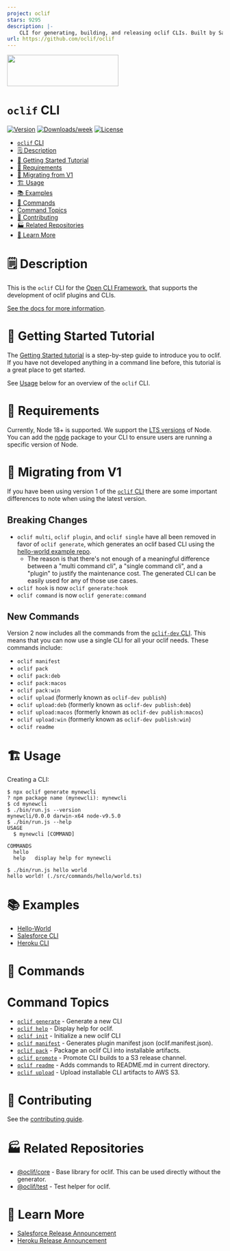```yaml
---
project: oclif
stars: 9295
description: |-
    CLI for generating, building, and releasing oclif CLIs. Built by Salesforce.
url: https://github.com/oclif/oclif
---
```


<img src="https://user-images.githubusercontent.com/449385/38243295-e0a47d58-372e-11e8-9bc0-8c02a6f4d2ac.png" width="260" height="73">

# `oclif` CLI

[![Version](https://img.shields.io/npm/v/oclif.svg)](https://npmjs.org/package/oclif)
[![Downloads/week](https://img.shields.io/npm/dw/oclif.svg)](https://npmjs.org/package/oclif/oclif)
[![License](https://img.shields.io/npm/l/oclif.svg)](https://github.com/oclif/oclif/blob/main/package.json)

<!-- toc -->

- [`oclif` CLI](#oclif-cli)
- [🗒 Description](#-description)
- [🚀 Getting Started Tutorial](#-getting-started-tutorial)
- [📌 Requirements](#-requirements)
- [📌 Migrating from V1](#-migrating-from-v1)
- [🏗 Usage](#-usage)
- [📚 Examples](#-examples)
- [🔨 Commands](#-commands)
- [Command Topics](#command-topics)
- [🚀 Contributing](#-contributing)
- [🏭 Related Repositories](#-related-repositories)
- [🦔 Learn More](#-learn-more)
<!-- tocstop -->

# 🗒 Description

This is the `oclif` CLI for the [Open CLI Framework](https://github.com/oclif/core), that supports the development of oclif plugins and CLIs.

[See the docs for more information](http://oclif.io).

# 🚀 Getting Started Tutorial

The [Getting Started tutorial](http://oclif.io/docs/introduction) is a step-by-step guide to introduce you to oclif. If you have not developed anything in a command line before, this tutorial is a great place to get started.

See [Usage](#-usage) below for an overview of the `oclif` CLI.

# 📌 Requirements

Currently, Node 18+ is supported. We support the [LTS versions](https://nodejs.org/en/about/releases) of Node. You can add the [node](https://www.npmjs.com/package/node) package to your CLI to ensure users are running a specific version of Node.

# 📌 Migrating from V1

If you have been using version 1 of the [`oclif` CLI](https://github.com/oclif/oclif/tree/v1.18.4) there are some important differences to note when using the latest version.

## Breaking Changes

- `oclif multi`, `oclif plugin`, and `oclif single` have all been removed in favor of `oclif generate`, which generates an oclif based CLI using the [hello-world example repo](https://github.com/oclif/hello-world).
  - The reason is that there's not enough of a meaningful difference between a "multi command cli", a "single command cli", and a "plugin" to justify the maintenance cost. The generated CLI can be easily used for any of those use cases.
- `oclif hook` is now `oclif generate:hook`
- `oclif command` is now `oclif generate:command`

## New Commands

Version 2 now includes all the commands from the [`oclif-dev` CLI](https://github.com/oclif/dev-cli). This means that you can now use a single CLI for all your oclif needs. These commands include:

- `oclif manifest`
- `oclif pack`
- `oclif pack:deb`
- `oclif pack:macos`
- `oclif pack:win`
- `oclif upload` (formerly known as `oclif-dev publish`)
- `oclif upload:deb` (formerly known as `oclif-dev publish:deb`)
- `oclif upload:macos` (formerly known as `oclif-dev publish:macos`)
- `oclif upload:win` (formerly known as `oclif-dev publish:win`)
- `oclif readme`

# 🏗 Usage

Creating a CLI:

```sh-session
$ npx oclif generate mynewcli
? npm package name (mynewcli): mynewcli
$ cd mynewcli
$ ./bin/run.js --version
mynewcli/0.0.0 darwin-x64 node-v9.5.0
$ ./bin/run.js --help
USAGE
  $ mynewcli [COMMAND]

COMMANDS
  hello
  help   display help for mynewcli

$ ./bin/run.js hello world
hello world! (./src/commands/hello/world.ts)
```

# 📚 Examples

- [Hello-World](https://github.com/oclif/hello-world)
- [Salesforce CLI](https://github.com/salesforcecli/cli)
- [Heroku CLI](https://github.com/heroku/cli)

# 🔨 Commands

<!-- commands -->

# Command Topics

- [`oclif generate`](docs/generate.md) - Generate a new CLI
- [`oclif help`](docs/help.md) - Display help for oclif.
- [`oclif init`](docs/init.md) - Initialize a new oclif CLI
- [`oclif manifest`](docs/manifest.md) - Generates plugin manifest json (oclif.manifest.json).
- [`oclif pack`](docs/pack.md) - Package an oclif CLI into installable artifacts.
- [`oclif promote`](docs/promote.md) - Promote CLI builds to a S3 release channel.
- [`oclif readme`](docs/readme.md) - Adds commands to README.md in current directory.
- [`oclif upload`](docs/upload.md) - Upload installable CLI artifacts to AWS S3.

<!-- commandsstop -->

# 🚀 Contributing

See the [contributing guide](./CONTRIBUTING.md).

# 🏭 Related Repositories

- [@oclif/core](https://github.com/oclif/core) - Base library for oclif. This can be used directly without the generator.
- [@oclif/test](https://github.com/oclif/test) - Test helper for oclif.

# 🦔 Learn More

- [Salesforce Release Announcement](https://engineering.salesforce.com/open-sourcing-oclif-the-cli-framework-that-powers-our-clis-21fbda99d33a)
- [Heroku Release Announcement](https://blog.heroku.com/open-cli-framework)

